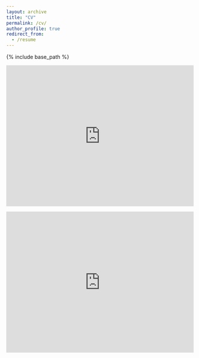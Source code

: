 ```yaml
---
layout: archive
title: "CV"
permalink: /cv/
author_profile: true
redirect_from:
  - /resume
---
```


{% include base_path %}

<embed src="http://alexpiche.github.io/files/Piche_Alexandre_CV.pdf" width="500" height="375" 
 type="application/pdf">

 <!DOCTYPE html>
<html>
<head>
    <title>CV - Alexandre Piche</title>
</head>
<body>
    <embed src="http://alexpiche.github.io/files/Piche_Alexandre_CV.pdf" width="500" height="375" type="application/pdf">
</body>
</html>